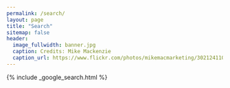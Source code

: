 ```yaml
---
permalink: /search/
layout: page
title: "Search"
sitemap: false
header:
  image_fullwidth: banner.jpg
  caption: Credits: Mike Mackenzie
  caption_url: https://www.flickr.com/photos/mikemacmarketing/30212411048
---
```


{% include _google_search.html %}
